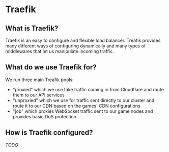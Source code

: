 # Traefik

## What is Traefik?

Traefik is an easy to configure and flexible load balancer. Treafik provides many different ways of
configuring dynamically and many types of middlewares that let us manipulate incoming traffic.

## What do we use Traefik for?

We run three main Treafik pools:

- "proxied" which we use take traffic coming in from Cloudflare and route them to our API services
- "unproxied" which we use for traffic sent directly to our cluster and route it to our CDN based on the
  games' CDN configurations
- "job" which proxies WebSocket traffic sent to our game nodes and provides basic DoS protection

## How is Traefik configured?

_TODO_
